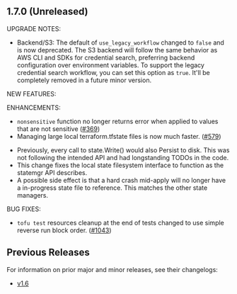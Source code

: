 ## 1.7.0 (Unreleased)

UPGRADE NOTES:
* Backend/S3: The default of `use_legacy_workflow` changed to `false` and is now deprecated. The S3 backend will follow the same behavior as AWS CLI and SDKs for credential search, preferring backend configuration over environment variables. To support the legacy credential search workflow, you can set this option as `true`. It'll be completely removed in a future minor version.


NEW FEATURES:

ENHANCEMENTS:
* `nonsensitive` function no longer returns error when applied to values that are not sensitive ([#369](https://github.com/opentofu/opentofu/pull/369))
* Managing large local terraform.tfstate files is now much faster. ([#579](https://github.com/opentofu/opentofu/pull/579))
 - Previously, every call to state.Write() would also Persist to disk. This was not following the intended API and had longstanding TODOs in the code.
 - This change fixes the local state filesystem interface to function as the statemgr API describes.
 - A possible side effect is that a hard crash mid-apply will no longer have a in-progress state file to reference. This matches the other state managers.


BUG FIXES:
* `tofu test` resources cleanup at the end of tests changed to use simple reverse run block order. ([#1043](https://github.com/opentofu/opentofu/pull/1043))

## Previous Releases

For information on prior major and minor releases, see their changelogs:

- [v1.6](https://github.com/opentofu/opentofu/blob/v1.6/CHANGELOG.md)
